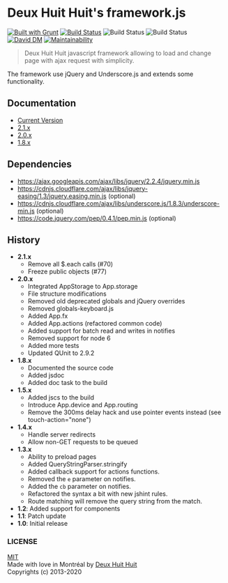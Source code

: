 # Deux Huit Huit's framework.js

[![Built with Grunt](https://gruntjs.com/cdn/builtwith.png)](http://gruntjs.com/)
[![Build Status](https://travis-ci.org/DeuxHuitHuit/framework.js.svg)](https://travis-ci.org/DeuxHuitHuit/framework.js)
![Build Status](https://ci.appveyor.com/api/projects/status/t8sadjjdpbyl48dj?svg=true)
![Build Status](https://github.com/DeuxHuitHuit/framework.js/workflows/CI/badge.svg)    
[![David DM](https://david-dm.org/DeuxHuitHuit/framework.js/dev-status.svg?style=flat)](https://david-dm.org/DeuxHuitHuit/framework.js#info=devDependencies)
[![Maintainability](https://api.codeclimate.com/v1/badges/afad7fc6575f77e1f43d/maintainability)](https://codeclimate.com/github/DeuxHuitHuit/framework.js/maintainability)

> Deux Huit Huit javascript framework allowing to load and change page with ajax request with simplicity.

The framework use jQuery and Underscore.js and extends some functionality.

## Documentation

* [Current Version](https://deuxhuithuit.github.io/framework.js/framework/2.2.3/)
* [2.1.x](https://deuxhuithuit.github.io/framework.js/framework/2.1.0/)
* [2.0.x](https://deuxhuithuit.github.io/framework.js/framework/2.0.1/)
* [1.8.x](https://deuxhuithuit.github.io/framework.js/framework/1.8.0/)

## Dependencies

* https://ajax.googleapis.com/ajax/libs/jquery/2.2.4/jquery.min.js
* https://cdnjs.cloudflare.com/ajax/libs/jquery-easing/1.3/jquery.easing.min.js (optional)
* https://cdnjs.cloudflare.com/ajax/libs/underscore.js/1.8.3/underscore-min.js (optional)
* https://code.jquery.com/pep/0.4.1/pep.min.js (optional)

## History

* **2.1.x**
	* Remove all $.each calls (#70)
	* Freeze public objects (#77)
* **2.0.x**
	* Integrated AppStorage to App.storage
	* File structure modifications
	* Removed old deprecated globals and jQuery overrides
	* Removed globals-keyboard.js
	* Added App.fx
	* Added App.actions (refactored common code)
	* Added support for batch read and writes in notifies
	* Removed support for node 6
	* Added more tests
	* Updated QUnit to 2.9.2
* **1.8.x**
	* Documented the source code
	* Added jsdoc
	* Added doc task to the build
* **1.5.x**
	* Added jscs to the build
	* Introduce App.device and App.routing
	* Remove the 300ms delay hack and use pointer events instead (see touch-action="none")
* **1.4.x**
	* Handle server redirects
	* Allow non-GET requests to be queued
* **1.3.x**
	* Ability to preload pages
	* Added QueryStringParser.stringify
	* Added callback support for actions functions.
	* Removed the `e` parameter on notifies.
	* Added the `cb` parameter on notifies.
	* Refactored the syntax a bit with new jshint rules.
	* Route matching will remove the query string from the match.
* **1.2**: Added support for components
* **1.1**: Patch update
* **1.0**: Initial release

### LICENSE

[MIT](http://deuxhuithuit.mit-license.org)    
Made with love in Montréal by [Deux Huit Huit](https://deuxhuithuit.com)    
Copyrights (c) 2013-2020
